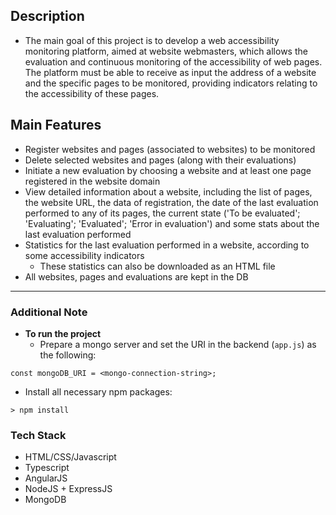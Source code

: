 ## Description
- The main goal of this project is to develop a web accessibility monitoring platform, aimed at website webmasters, which allows the evaluation and continuous monitoring of the accessibility of web pages. The platform must be able to receive as input the address of a website and the specific pages to be monitored, providing indicators relating to the accessibility of these pages.

## Main Features
- Register websites and pages (associated to websites) to be monitored
- Delete selected websites and pages (along with their evaluations)
- Initiate a new evaluation by choosing a website and at least one page registered in the website domain
- View detailed information about a website, including the list of pages, the website URL, the data of registration, the date of the last evaluation performed to any of its pages, the current state ('To be evaluated'; 'Evaluating'; 'Evaluated'; 'Error in evaluation') and some stats about the last evaluation performed
- Statistics for the last evaluation performed in a website, according to some accessibility indicators
  - These statistics can also be downloaded as an HTML file
- All websites, pages and evaluations are kept in the DB
---
### Additional Note
- **To run the project**
  - Prepare a mongo server and set the URI in the backend (`app.js`) as the following:
```
const mongoDB_URI = <mongo-connection-string>;
```
- Install all necessary npm packages:
```
> npm install
```
### Tech Stack
- HTML/CSS/Javascript
- Typescript
- AngularJS
- NodeJS + ExpressJS
- MongoDB
